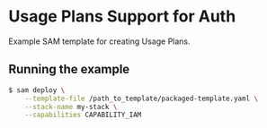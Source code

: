 # Usage Plans Support for Auth

Example SAM template for creating Usage Plans.
## Running the example

```bash
$ sam deploy \
    --template-file /path_to_template/packaged-template.yaml \
    --stack-name my-stack \
    --capabilities CAPABILITY_IAM
```
